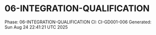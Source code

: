 # 06-INTEGRATION-QUALIFICATION
Phase: 06-INTEGRATION-QUALIFICATION
CI: CI-GD001-006
Generated: Sun Aug 24 22:41:21 UTC 2025
